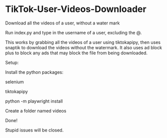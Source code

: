 # TikTok-User-Videos-Downloader
Download all the videos of a user, without a water mark

Run index.py and type in the username of a user, excluding the @.

This works by grabbing all the videos of a user using tiktokapipy, then uses snaptik to download the videos without the watermark. It also uses ad block plus to block any ads that may block the file from being downloaded.

Setup:

Install the python packages:

selenium

tiktokapipy

python -m playwright install


Create a folder named videos


Done!


Stupid issues will be closed.
